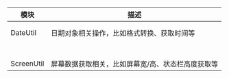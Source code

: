




| 模块         | 描述                        |
|------------|---------------------------|
|            |                           |
|            |                           |
| DateUtil   | 日期对象相关操作，比如格式转换、获取时间等     |
|            |                           |
|            |                           |
|            |                           |
|            |                           |
|            |                           |
|            |                           |
|            |                           |
| ScreenUtil | 屏幕数据获取相关，比如屏幕宽/高、状态栏高度获取等 |